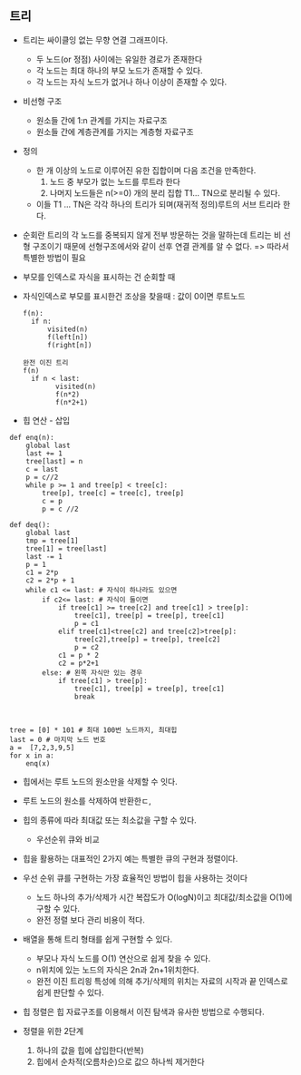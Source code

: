 ## 트리

* 트리는 싸이클잉 없는 무향 연결 그래프이다.
  * 두 노드(or 정점) 사이에는 유일한 경로가 존재한다
  * 각 노드는 최대 하나의 부모 노드가 존재할 수 있다.
  * 각 노드는 자식 노드가 없거나 하나 이상이 존재할 수 있다.
* 비선형 구조
  * 원소들 간에 1:n 관계를 가지는 자료구조
  * 원소들 간에 계층관계를 가지는 계층형 자료구조
* 정의
  * 한 개 이상의 노드로 이루어진 유한 집합이며 다음 조건을 만족한다.
    1. 노드 중 부모가 없는 노드를 루트라 한다
    2. 나머지 노드들은 n(>=0) 개의 분리 집합 T1... TN으로 분리될 수 있다.
  * 이들 T1 ... TN은 각각 하나의 트리가 되며(재귀적 정의)루트의 서브 트리라 한다.
* 순회란 트리의 각 노드를 중복되지 않게 전부 방문하는 것을 말하는데 트리는 비 선형 구조이기 때문에 선형구조에서와 같이 선후 연결 관계를 알 수 없다. => 따라서 특별한 방법이 필요

* 부모를 인덱스로 자식을 표시하는 건 순회할 때

* 자식인덱스로 부모를 표시한건 조상을 찾을때 : 값이 0이면 루트노드

  ```
  f(n):
  	if n:
  		visited(n)
  		f(left[n])
  		f(right[n])
  ```

  ```
  완전 이진 트리
  f(n)
  	if n < last:
          visited(n)
          f(n*2)
          f(n*2+1)
  ```

* 힙 연산 - 삽입

```
def enq(n):
	global last
	last += 1
	tree[last] = n
	c = last
	p = c//2
	while p >= 1 and tree[p] < tree[c]:
		tree[p], tree[c] = tree[c], tree[p]
		c = p
        p = c //2
        
def deq():
	global last
	tmp = tree[1]
	tree[1] = tree[last]
	last -= 1
	p = 1
	c1 = 2*p
	c2 = 2*p + 1
	while c1 <= last: # 자식이 하나라도 있으면
		if c2<= last: # 자식이 둘이면
			if tree[c1] >= tree[c2] and tree[c1] > tree[p]:
				tree[c1], tree[p] = tree[p], tree[c1]
				p = c1
			elif tree[c1]<tree[c2] and tree[c2]>tree[p]:
				tree[c2],tree[p] = tree[p], tree[c2]
				p = c2
			c1 = p * 2
			c2 = p*2+1
		else: # 왼쪽 자식만 있는 경우
			if tree[c1] > tree[p]:
				tree[c1], tree[p] = tree[p], tree[c1]
				break
	
	
		
tree = [0] * 101 # 최대 100번 노드까지, 최대힙
last = 0 # 마지막 노드 번호
a =  [7,2,3,9,5]
for x in a:
	enq(x)
```

* 힙에서는 루트 노드의 원소만을 삭제할 수 잇다.

* 루트 노드의 원소를 삭제하여 반환한ㄷ,

* 힙의 종류에 따라 최대값 또는 최소값을 구할 수 있다.

  * 우선순위 큐와 비교

* 힙을 활용하는 대표적인 2가지 예는 특별한 큐의 구현과 정렬이다.

* 우선 순위 큐를 구현하는 가장 효율적인 방법이 힙을 사용하는 것이다

  * 노드 하나의 추가/삭제가 시간 복잡도가 O(logN)이고 최대값/최소값을 O(1)에 구할 수 있다.
  * 완전 정렬 보다 관리 비용이 적다.

* 배열을 통해 트리 형태를 쉽게 구현할 수 있다.

  * 부모나 자식 노드를 O(1) 연산으로 쉽게 찾을 수 있다.
  * n위치에 있는 노드의 자식은 2n과 2n+1위치한다.
  * 완전 이진 트리읭 특성에 의해 추가/삭제의 위치는 자료의 시작과 끝 인덱스로 쉽게 판단할 수 있다.

* 힙 정렬은 힙 자료구조를  이용해서 이진 탐색과 유사한 방법으로 수행되다.

* 정렬을 위한 2단계

  1. 하나의 값을 힙에 삽입한다(반복)
  2. 힙에서 순차적(오름차순)으로 값으 하나씩 제거한다

  
